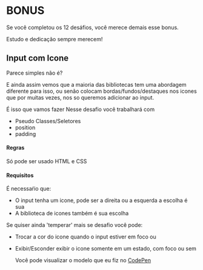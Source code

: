 # BONUS
Se você completou os 12 desáfios, você merece demais esse bonus.

Estudo e dedicação sempre merecem!


## Input com Icone
Parece simples não é?

E ainda assim vemos que a maioria das bibliotecas tem uma abordagem diferente para isso, ou  senão colocam bordas/fundos/destaques nos icones que por muitas vezes, nos so queremos  adicionar ao input.

É isso que vamos fazer
Nesse desafio você trabalhará com
  - Pseudo Classes/Seletores
  - position
  - padding
  
  
  #### Regras
  Só pode ser usado HTML e CSS
  
  
  #### Requisitos
É necessaŕio que:
  - O input tenha um icone, pode ser a direita ou a esquerda a escolha é sua
  - A biblioteca de icones também é sua escolha

Se quiser ainda 'temperar' mais se desafio você pode:
- Trocar a cor do icone quando o input estiver em foco
ou
- Exibir/Esconder exibir o icone somente em um estado, com foco ou sem 
  
  
  Você pode visualizar o modelo que eu fiz no [CodePen](https://codepen.io/schirrel/full/yLYPqbV)

